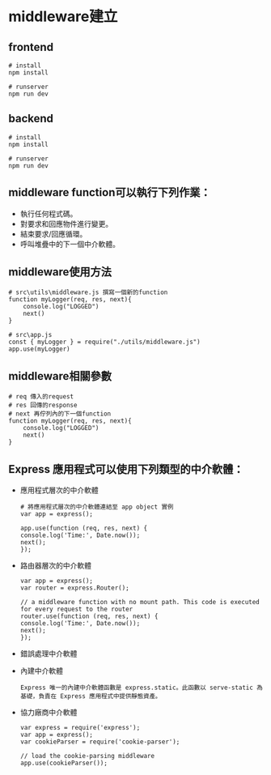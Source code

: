 # middleware建立
## frontend
```
# install
npm install

# runserver
npm run dev
```

## backend
```
# install
npm install

# runserver
npm run dev
```
## middleware function可以執行下列作業：
* 執行任何程式碼。
* 對要求和回應物件進行變更。
* 結束要求/回應循環。
* 呼叫堆疊中的下一個中介軟體。

## middleware使用方法
```
# src\utils\middleware.js 撰寫一個新的function
function myLogger(req, res, next){
    console.log("LOGGED")
    next()
}

# src\app.js
const { myLogger } = require("./utils/middleware.js")
app.use(myLogger)

```

## middleware相關參數
```
# req 傳入的request
# res 回傳的response
# next 再佇列內的下一個function
function myLogger(req, res, next){
    console.log("LOGGED")
    next()
}
```

## Express 應用程式可以使用下列類型的中介軟體：
* 應用程式層次的中介軟體
    ```
    # 將應用程式層次的中介軟體連結至 app object 實例
    var app = express();

    app.use(function (req, res, next) {
    console.log('Time:', Date.now());
    next();
    });    
    ``` 
* 路由器層次的中介軟體
    ```
    var app = express();
    var router = express.Router();

    // a middleware function with no mount path. This code is executed for every request to the router
    router.use(function (req, res, next) {
    console.log('Time:', Date.now());
    next();
    });    
    ```
* 錯誤處理中介軟體

* 內建中介軟體
    ```
    Express 唯一的內建中介軟體函數是 express.static。此函數以 serve-static 為基礎，負責在 Express 應用程式中提供靜態資產。
    ```
* 協力廠商中介軟體
    ```
    var express = require('express');
    var app = express();
    var cookieParser = require('cookie-parser');

    // load the cookie-parsing middleware
    app.use(cookieParser());    
    ```
